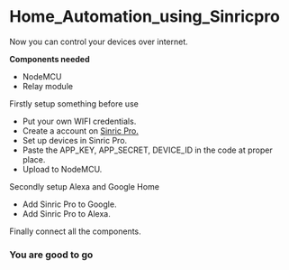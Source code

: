 # Home_Automation_using_Sinricpro

Now you can control your devices over internet.

**Components needed**
* NodeMCU
* Relay module

Firstly setup something before use
* Put your own WIFI credentials.
* Create a account on [Sinric Pro.](https://sinric.pro/)
* Set up devices in Sinric Pro.
* Paste the APP_KEY, APP_SECRET, DEVICE_ID in the code at proper place.
* Upload to NodeMCU.

Secondly setup Alexa and Google Home
* Add Sinric Pro to Google.
* Add Sinric Pro to Alexa.

Finally connect all the components.

### You are good to go ###
